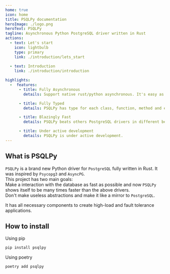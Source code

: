```yaml
---
home: true
icon: home
title: PSQLPy documentation
heroImage: ./logo.png
heroText: PSQLPy
tagline: Asynchronous Python PostgreSQL driver written in Rust
actions:
  - text: Let's start
    icon: lightbulb
    type: primary
    link: ./introduction/lets_start
  
  - text: Introduction
    link: ./introduction/introduction

highlights:
  -  features:
      - title: Fully Asynchronous
        details: Support native rust/python asynchronous. It's easy as it seems.

      - title: Fully Typed
        details: PSQLPy has type for each class, function, method and etc.

      - title: Blazingly Fast
        details: PSQLPy beats others PostgreSQL drivers in different benchmarks.

      - title: Under active development
        details: PSQLPy is under active development.
---
```

## What is PSQLPy
`PSQLPy` is a brand new Python driver for `PostgreSQL` fully written in Rust. It was inspired by `Psycopg3` and `AsyncPG`.  
This project has two main goals:  
Make a interaction with the database as fast as possible and now `PSQLPy` shows itself to be many times faster than the above drivers.  
Don't make useless abstractions and make it like a mirror to `PostgreSQL`.  

It has all necessary components to create high-load and fault tolerance applications.

## How to install
Using pip
```bash
pip install psqlpy
```

Using poetry
```bash
poetry add psqlpy
```